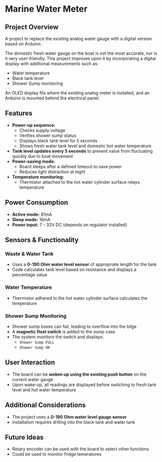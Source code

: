 # Marine Water Meter

## Project Overview
A project to replace the existing analog water gauge with a digital version based on Arduino.

The domestic fresh water gauge on the boat is not the most accurate, nor is it very user-friendly. This project improves upon it by incorporating a digital display with additional measurements such as:
- Water temperature
- Black tank level
- Shower Sump monitoring

An OLED display fits where the existing analog meter is installed, and an Arduino is mounted behind the electrical panel.

## Features
- **Power-up sequence:**
  - Checks supply voltage
  - Verifies shower sump status
  - Displays black tank level for 5 seconds
  - Shows fresh water tank level and domestic hot water temperature
- **Tank level updates every 5 seconds** to prevent value from fluctuating quickly due to boat movement
- **Power-saving mode:**
  - Board sleeps after a defined timeout to save power
  - Reduces light distraction at night
- **Temperature monitoring:**
  - Thermistor attached to the hot water cylinder surface relays temperature

## Power Consumption
- **Active mode:** 81mA
- **Sleep mode:** 16mA
- **Power input:** 7 - 32V DC (depends on regulator installed)

## Sensors & Functionality
### Waste & Water Tank
- Uses a **0-190 Ohm water level sensor** of appropriate length for the tank
- Code calculates tank level based on resistance and displays a percentage value

### Water Temperature
- Thermistor adhered to the hot water cylinder surface calculates the temperature

### Shower Sump Monitoring
- Shower sump boxes can fail, leading to overflow into the bilge
- A **magnetic float switch** is added to the sump case
- The system monitors the switch and displays:
  - `Shower Sump FULL`
  - `Shower Sump OK`

## User Interaction
- The board can be **woken up using the existing push button** on the current water gauge
- Upon wake-up, all readings are displayed before switching to fresh tank level and hot water temperature

## Additional Considerations
- The project uses a **0-190 Ohm water level gauge sensor**
- Installation requires drilling into the black tank and water tank

## Future Ideas
- Rotary encoder can be used with the board to select other functions
- Could be used to monitor fridge temeratures



